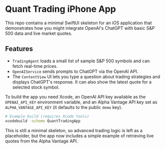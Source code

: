 # Quant Trading iPhone App

This repo contains a minimal SwiftUI skeleton for an iOS application that demonstrates how you might integrate OpenAI's ChatGPT with basic S&P 500 data and live market quotes.

## Features

- `TradingAgent` loads a small list of sample S&P 500 symbols and can fetch real-time prices.
- `OpenAIService` sends prompts to ChatGPT via the OpenAI API.
- The `ContentView` UI lets you type a question about trading strategies and displays ChatGPT's response. It can also show the latest quote for a selected stock symbol.

To build the app you need Xcode, an OpenAI API key available as the `OPENAI_API_KEY` environment variable, and an Alpha Vantage API key set as `ALPHA_VANTAGE_API_KEY` (it defaults to the public `demo` key).

```bash
# Example build (requires Xcode tools)
xcodebuild -scheme QuantTradingApp
```

This is still a minimal skeleton, so advanced trading logic is left as a placeholder, but the app now includes a simple example of retrieving live quotes from the Alpha Vantage API.
